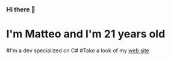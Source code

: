 ### Hi there 👋
# I'm Matteo and I'm 21 years old
#I'm a dev specialized on C#
#Take a look of my [web site](https://matteogenna.github.io/mysite/)
